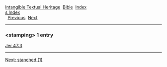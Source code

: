 [Intangible Textual Heritage](../../index)  [Bible](../index) 
[Index](index)   
[s Index](_s_)  
  [Previous](c10869)  [Next](c10871) 

------------------------------------------------------------------------

### &lt;stamping&gt; 1 entry

[Jer 47:3](../kjv/jer047.htm#003)  

------------------------------------------------------------------------

[Next: stanched (1)](c10871)
